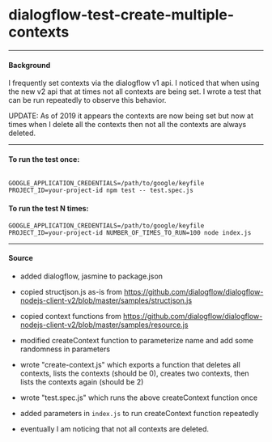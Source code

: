 # dialogflow-test-create-multiple-contexts

---

#### Background

I frequently set contexts via the dialogflow v1 api. I noticed that when using the new v2 api that at times not all contexts are being set. I wrote a test that can be run repeatedly to observe this behavior.

UPDATE: As of 2019 it appears the contexts are now being set but now at times when I delete all the contexts then not all the contexts are always deleted.

---

#### To run the test once:

```

GOOGLE_APPLICATION_CREDENTIALS=/path/to/google/keyfile PROJECT_ID=your-project-id npm test -- test.spec.js

```

#### To run the test N times:

```
GOOGLE_APPLICATION_CREDENTIALS=/path/to/google/keyfile PROJECT_ID=your-project-id NUMBER_OF_TIMES_TO_RUN=100 node index.js
```

---

#### Source

- added dialogflow, jasmine to package.json

- copied structjson.js as-is from https://github.com/dialogflow/dialogflow-nodejs-client-v2/blob/master/samples/structjson.js

- copied context functions from https://github.com/dialogflow/dialogflow-nodejs-client-v2/blob/master/samples/resource.js

- modified createContext function to parameterize name and add some randomness in parameters

- wrote "create-context.js" which exports a function that deletes all contexts, lists the contexts (should be 0), creates two contexts, then lists the contexts again (should be 2)

- wrote "test.spec.js" which runs the above createContext function once

- added parameters in `index.js` to run createContext function repeatedly

- eventually I am noticing that not all contexts are deleted.
